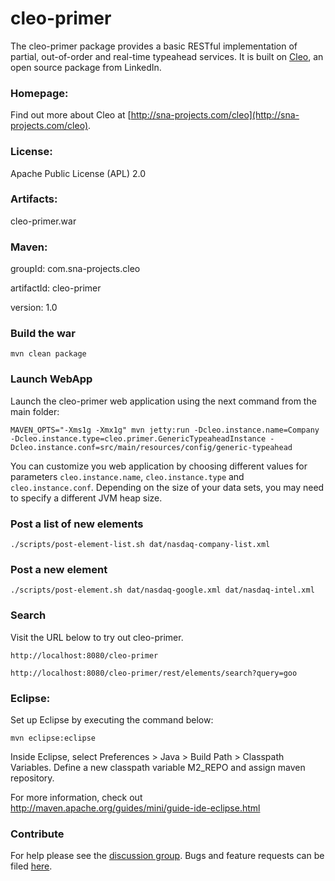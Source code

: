 # cleo-primer

The cleo-primer package provides a basic RESTful implementation of partial, out-of-order and real-time typeahead services.
It is built on [Cleo](http://sna-projects.com/cleo/), an open source package from LinkedIn.

### Homepage:

Find out more about Cleo at [http://sna-projects.com/cleo](http://sna-projects.com/cleo).

### License:

Apache Public License (APL) 2.0

### Artifacts:

cleo-primer.war

### Maven:

groupId: com.sna-projects.cleo

artifactId: cleo-primer

version: 1.0

### Build the war

    mvn clean package

### Launch WebApp

Launch the cleo-primer web application using the next command from the
main folder:

    MAVEN_OPTS="-Xms1g -Xmx1g" mvn jetty:run -Dcleo.instance.name=Company -Dcleo.instance.type=cleo.primer.GenericTypeaheadInstance -Dcleo.instance.conf=src/main/resources/config/generic-typeahead

You can customize you web application by choosing different values for parameters
<code>cleo.instance.name</code>, <code>cleo.instance.type</code> and <code>cleo.instance.conf</code>. Depending on the size
of your data sets, you may need to specify a different JVM heap size.

### Post a list of new elements

    ./scripts/post-element-list.sh dat/nasdaq-company-list.xml

### Post a new element

    ./scripts/post-element.sh dat/nasdaq-google.xml dat/nasdaq-intel.xml

### Search

Visit the URL below to try out cleo-primer.
 
    http://localhost:8080/cleo-primer

    http://localhost:8080/cleo-primer/rest/elements/search?query=goo

### Eclipse:

Set up Eclipse by executing the command below:

    mvn eclipse:eclipse

Inside Eclipse, select Preferences > Java > Build Path > Classpath Variables. Define a new classpath variable M2_REPO and assign maven repository.

For more information, check out http://maven.apache.org/guides/mini/guide-ide-eclipse.html

### Contribute

For help please see the [discussion group](http://groups.google.com/group/cleo-typeahead).  Bugs and feature requests can be filed [here](https://github.com/linkedin/cleo/issues).
